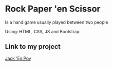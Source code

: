 # Rock Paper 'en Scissor
 Is a hand game usually played between two people

Using: HTML, CSS, JS and Bootstrap

## Link to my project

[Jack 'En Poy](https://lassrenzo.github.io/JackenPoy/)
